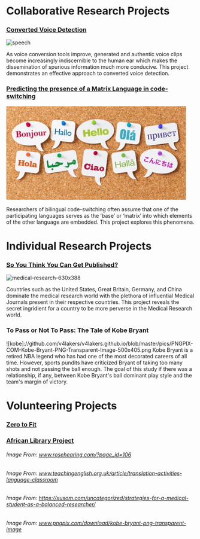 # Collaborative Research Projects 

### [Converted Voice Detection](https://github.com/ciads-ut/converted-voice-detection)

![speech](https://user-images.githubusercontent.com/25602219/44940576-f63fc580-ad55-11e8-9e82-dc2dc5cdeed3.png)

As voice conversion tools improve, generated and authentic voice clips become increasingly indiscernible to the human ear which makes the dissemination of spurious information much more conducive. This project demonstrates an effective approach to converted voice detection. 

### [Predicting the presence of a Matrix Language in code-switching](http://www.aclweb.org/anthology/W18-3208)

![22-12-14_translation](https://github.com/v4lakers/v4lakers.github.io/blob/master/pics/22-12-14_Translation.jpg)

Researchers of bilingual code-switching often assume that one of the participating languages serves as the ‘base’ or ‘matrix’ into which elements of the other language are embedded. This project explores this phenomena.


# Individual Research Projects 
### [So You Think You Can Get Published?](https://github.com/v4lakers/pubmed) 

![medical-research-630x388](https://user-images.githubusercontent.com/25602219/44940944-eb3b6400-ad5a-11e8-9f3b-29b87bfe7a46.jpg)

Countries such as the United States, Great Britain, Germany, and China dominate the medical research world with the plethora of influential Medical Journals present in their respective countries. This project reveals the secret ingridient for a country to be more perverse in the Medical Research world.

### To Pass or Not To Pass: The Tale of Kobe Bryant

![kobe]://github.com/v4lakers/v4lakers.github.io/blob/master/pics/PNGPIX-COM-Kobe-Bryant-PNG-Transparent-Image-500x405.png
Kobe Bryant is a retired NBA legend who has had one of the most decorated careers of all time. However, sports pundits have criticized Bryant of taking too many shots and not passing the ball enough. The goal of this study if there was a relationship, if any, between Kobe Bryant's ball dominant play style and the team's margin of victory. 

# Volunteering Projects 
### [Zero to Fit](https://www.02fit.org/) 
 
### [African Library Project](https://www.africanlibraryproject.org/book-drives/book-drives-in-action?alpdetail=398#.W4Scg5NKhaR) 
 
###### Image From: www.rosehearing.com/?page_id=106
###### Image From: www.teachingenglish.org.uk/article/translation-activities-language-classroom
###### Image From: https://xusom.com/uncategorized/strategies-for-a-medical-student-as-a-balanced-researcher/
###### Image From: www.pngpix.com/download/kobe-bryant-png-transparent-image
